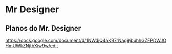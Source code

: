 # Mr Designer 
## Planos do Mr. Designer
https://docs.google.com/document/d/1NWdjQ4aKB7rNag9jbuhhGZFPDWJOHmUWkZNjtbXiw9w/edit
